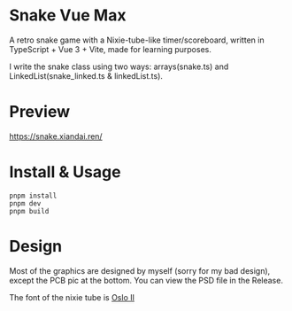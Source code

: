 # Snake Vue Max

A retro snake game with a Nixie-tube-like timer/scoreboard, written in TypeScript + Vue 3 + Vite, made for learning purposes.

I write the snake class using two ways: arrays(snake.ts) and LinkedList(snake_linked.ts & linkedList.ts).

# Preview

https://snake.xiandai.ren/


# Install & Usage

```
pnpm install
pnpm dev
pnpm build
```

# Design

Most of the graphics are designed by myself (sorry for my bad design), except the PCB pic at the bottom. You can view the PSD file in the Release.

The font of the nixie tube is [Oslo II](https://www.1001fonts.com/oslo-ii-font.html)
